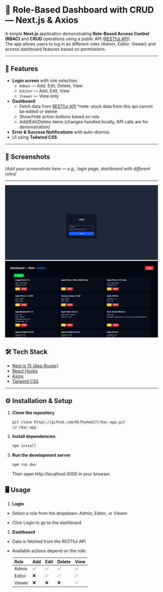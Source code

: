 # 🚀 Role-Based Dashboard with CRUD — Next.js & Axios

A simple **Next.js** application demonstrating **Role-Based Access Control (RBAC)** and **CRUD** operations using a public API ([RESTful API](https://restful-api.dev/)).  
The app allows users to log in as different roles (Admin, Editor, Viewer) and access dashboard features based on permissions.

---

## 🧩 Features

- **Login screen** with role selection:
  - `Admin` — Add, Edit, Delete, View
  - `Editor` — Add, Edit, View
  - `Viewer` — View only
- **Dashboard**:
  - Fetch data from [RESTful API](https://restful-api.dev/) *note: stock data from this api cannot be edited or delete
  - Show/hide action buttons based on role
  - Add/Edit/Delete items (changes handled locally, API calls are for demonstration)
- **Error & Success Notifications** with auto-dismiss
- UI using **Tailwind CSS**

---

## 📸 Screenshots

*(Add your screenshots here — e.g., login page, dashboard with different roles)*

---
![Login](image.png)
![Dashboard](image-1.png)


## 🛠️ Tech Stack

- [Next.js 15 (App Router)](https://nextjs.org/)
- [React Hooks](https://react.dev/)
- [Axios](https://axios-http.com/)
- [Tailwind CSS](https://tailwindcss.com/)

---

## ⚙️ Installation & Setup

1. **Clone the repository**
   ```bash
   git clone https://github.com/RifkyHadi7/rbac-app.git
   cd rbac-app
2. **Install dependencies**
   ```bash
   npm install
3. **Run the development server**
   ```bash
   npm run dev
   ```
   Then open http://localhost:3000 in your browser.

## 🖥️ Usage

1. **Login**

- Select a role from the dropdown: Admin, Editor, or Viewer

- Click Login to go to the dashboard

2. **Dashboard**

- Data is fetched from the RESTful API

- Available actions depend on the role:

    | Role   | Add | Edit | Delete | View |
    | ------ | --- | ---- | ------ | ---- |
    | Admin  | ✅   | ✅    | ✅      | ✅    |
    | Editor | ❌   | ✅    | ✅      | ✅    |
    | Viewer | ❌   | ❌    | ❌      | ✅    |



